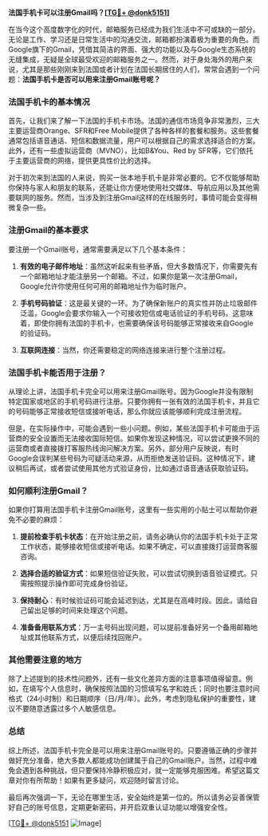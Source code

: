 **法国手机卡可以注册Gmail吗？[[TG💪+ @donk5151](https://t.me/s/donk5151)]**

在当今这个高度数字化的时代，邮箱服务已经成为我们生活中不可或缺的一部分。无论是工作、学习还是日常生活中的沟通交流，邮箱都扮演着极为重要的角色。而Google旗下的Gmail，凭借其简洁的界面、强大的功能以及与Google生态系统的无缝集成，无疑是全球最受欢迎的邮箱服务之一。然而，对于身处海外的用户来说，尤其是那些刚刚来到法国或者计划在法国长期居住的人们，常常会遇到一个问题：**法国手机卡是否可以用来注册Gmail账号呢？**

### 法国手机卡的基本情况

首先，让我们来了解一下法国的手机卡市场。法国的通信市场竞争非常激烈，三大主要运营商Orange、SFR和Free Mobile提供了各种各样的套餐和服务。这些套餐通常包括语音通话、短信和数据流量，用户可以根据自己的需求选择适合的方案。此外，还有一些虚拟运营商（MVNO），比如B&You、Red by SFR等，它们依托于主要运营商的网络，提供更具性价比的选择。

对于初次来到法国的人来说，购买一张本地手机卡是非常必要的。它不仅能够帮助你保持与家人和朋友的联系，还能让你方便地使用社交媒体、导航应用以及其他需要联网的服务。然而，当涉及到注册Gmail这样的在线服务时，事情可能会变得稍微复杂一些。

### 注册Gmail的基本要求

要注册一个Gmail账号，通常需要满足以下几个基本条件：

1. **有效的电子邮件地址**：虽然这听起来有些矛盾，但大多数情况下，你需要先有一个邮箱地址才能注册另一个邮箱。不过，如果你是第一次注册Gmail，Google允许你使用任何可用的邮箱地址作为临时账户。
   
2. **手机号码验证**：这是最关键的一环。为了确保新账户的真实性并防止垃圾邮件泛滥，Google会要求你输入一个可接收短信或电话验证的手机号码。这意味着，即使你拥有法国的手机卡，也需要确保该号码能够正常接收来自Google的验证码。

3. **互联网连接**：当然，你还需要稳定的网络连接来进行整个注册过程。

### 法国手机卡能否用于注册？

从理论上讲，法国手机卡完全可以用来注册Gmail账号。因为Google并没有限制特定国家或地区的手机号码进行注册。只要你拥有一张有效的法国手机卡，并且它的号码能够正常接收短信或接听电话，那么你就应该能够顺利完成注册流程。

但是，在实际操作中，可能会遇到一些小问题。例如，某些法国手机卡可能由于运营商的安全设置而无法接收国际短信。如果你发现这种情况，可以尝试更换不同的运营商或者直接拨打客服热线询问解决方案。另外，部分用户反映说，有时Google会误判某些号码为可疑活动来源，从而拒绝发送验证码。这种情况下，建议稍后再试，或者尝试使用其他方式验证身份，比如通过语音通话获取验证码。

### 如何顺利注册Gmail？

如果你打算用法国手机卡注册Gmail账号，这里有一些实用的小贴士可以帮助你避免不必要的麻烦：

1. **提前检查手机卡状态**：在开始注册之前，请务必确认你的法国手机卡处于正常工作状态，能够接收短信或接听电话。如果不确定，可以直接拨打运营商客服咨询。

2. **选择合适的验证方式**：如果短信验证失败，可以尝试切换到语音验证模式。只需按照提示操作即可完成身份验证。

3. **保持耐心**：有时候验证码可能会延迟到达，尤其是在高峰时段。因此，请给自己留出足够的时间来处理这个问题。

4. **准备备用联系方式**：万一主号码出现问题，可以提前准备好另一个备用邮箱地址或其他联系方式，以便后续找回账户。

### 其他需要注意的地方

除了上述提到的技术性问题外，还有一些文化差异方面的注意事项值得留意。例如，在填写个人信息时，确保按照法国的习惯填写名字和姓氏；同时也要注意时间格式（24小时制）和日期顺序（日/月/年）。此外，考虑到隐私保护的重要性，建议不要随意透露过多个人敏感信息。

### 总结

综上所述，法国手机卡完全是可以用来注册Gmail账号的。只要遵循正确的步骤并做好充分准备，绝大多数人都能成功创建属于自己的Gmail账户。当然，过程中难免会遇到各种挑战，但只要保持冷静积极应对，就一定能够克服困难。希望这篇文章对你有所帮助！如果有更多疑问，欢迎随时留言讨论。

最后再次强调一下，无论在哪里生活，安全始终是第一位的。所以请务必妥善保管好自己的账号信息，定期更新密码，并开启双重认证功能以增强安全性。

[[TG💪+ @donk5151](https://t.me/s/donk5151) ![Image](https://i.postimg.cc/rwNCRYN7/Snipaste-2025-04-30-17-27-05.png)]